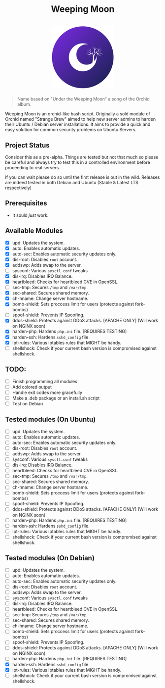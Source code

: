 <div align="center">
    <h1>Weeping Moon<h1/>
    <img width="200px" src="logo.png">
</div>

> Name based on "Under the Weeping Moon" a song of the Orchid album.

Weeping Moon is an orchid-like bash script. Originally a sold module of Orchid
named "Strange Brew" aimed to help new server admins to harden their 
Ubuntu / Debian server installations. It aims to provide a quick and easy 
solution for common security problems on Ubuntu Servers.

## Project Status

Consider this as a pre-alpha. Things are tested but not that much so please be
careful and always try to test this in a controlled environment before
proceeding to real servers.

If you can wait please do so until the first release is out in the wild. Releases
are indeed tested in both Debian and Ubuntu (Stable & Latest LTS respectively)

## Prerequisites

- It sould *just* work.

## Available Modules

- [X] upd:          Updates the system.
- [X] auto:         Enables automatic updates.
- [X] auto-sec:     Enables automatic security updates only.
- [X] dis-root:     Disables `root` account.
- [X] addswp:       Adds swap to the server.
- [ ] sysconf:      Various `sysctl.conf` tweaks
- [X] dis-irq:      Disables IRQ Balance.
- [X] heartbleed:   Checks for heartbleed CVE in OpenSSL.
- [ ] sec-tmp:      Secures `/tmp` and `/var/tmp`.
- [X] sec-shared:   Secures shared memory.
- [X] ch-hname:     Change server hostname.
- [X] bomb-shield:  Sets proccess limit for users (protects against fork-bombs)
- [ ] spoof-shield: Prevents IP Spoofing.
- [X] ddos-shield:  Protects against DDoS attacks. [APACHE ONLY] (Will work on NGINX soon)
- [X] harden-php:   Hardens `php.ini` file. [REQUIRES TESTING]
- [X] harden-ssh:   Hardens `sshd_config` file.
- [X] ipt-rules:    Various iptables rules that MIGHT be handy.
- [ ] shellshock:   Check if your current bash version is compromised against shellshock.

## TODO: 

- [ ] Finish programming all modules
- [ ] Add colored output
- [ ] Handle exit codes more gracefully
- [ ] Make a .deb package or an install.sh script
- [ ] Test on Debian

## Tested modules (On Ubuntu)

- [ ] upd:          Updates the system.
- [ ] auto:         Enables automatic updates.
- [ ] auto-sec:     Enables automatic security updates only.
- [ ] dis-root:     Disables `root` account.
- [ ] addswp:       Adds swap to the server.
- [ ] sysconf:      Various `sysctl.conf` tweaks
- [ ] dis-irq:      Disables IRQ Balance.
- [ ] heartbleed:   Checks for heartbleed CVE in OpenSSL.
- [ ] sec-tmp:      Secures `/tmp` and `/var/tmp`.
- [ ] sec-shared:   Secures shared memory.
- [ ] ch-hname:     Change server hostname.
- [ ] bomb-shield:  Sets proccess limit for users (protects against fork-bombs)
- [ ] spoof-shield: Prevents IP Spoofing.
- [ ] ddos-shield:  Protects against DDoS attacks. [APACHE ONLY] (Will work on NGINX soon)
- [ ] harden-php:   Hardens `php.ini` file. [REQUIRES TESTING]
- [ ] harden-ssh:   Hardens `sshd_config` file.
- [ ] ipt-rules:    Various iptables rules that MIGHT be handy.
- [ ] shellshock:   Check if your current bash version is compromised against shellshock.

## Tested modules (On Debian)

- [ ] upd:          Updates the system.
- [ ] auto:         Enables automatic updates.
- [ ] auto-sec:     Enables automatic security updates only.
- [ ] dis-root:     Disables `root` account.
- [ ] addswp:       Adds swap to the server.
- [ ] sysconf:      Various `sysctl.conf` tweaks
- [ ] dis-irq:      Disables IRQ Balance.
- [ ] heartbleed:   Checks for heartbleed CVE in OpenSSL.
- [ ] sec-tmp:      Secures `/tmp` and `/var/tmp`.
- [ ] sec-shared:   Secures shared memory.
- [ ] ch-hname:     Change server hostname.
- [ ] bomb-shield:  Sets proccess limit for users (protects against fork-bombs)
- [ ] spoof-shield: Prevents IP Spoofing.
- [ ] ddos-shield:  Protects against DDoS attacks. [APACHE ONLY] (Will work on NGINX soon)
- [ ] harden-php:   Hardens `php.ini` file. [REQUIRES TESTING]
- [X] harden-ssh:   Hardens `sshd_config` file.
- [X] ipt-rules:    Various iptables rules that MIGHT be handy.
- [ ] shellshock:   Check if your current bash version is compromised against shellshock.
